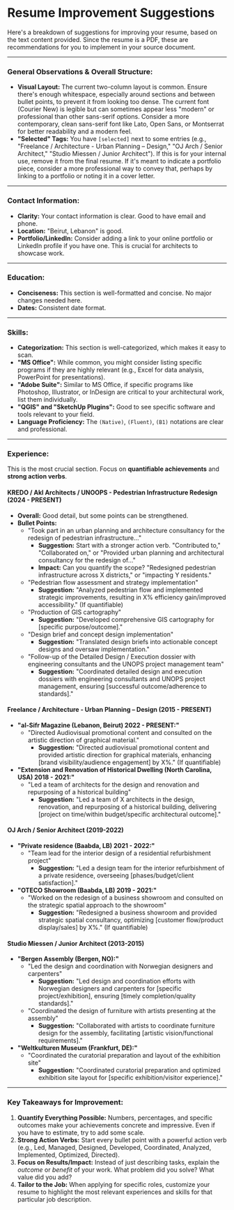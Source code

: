 # Resume Improvement Suggestions

Here's a breakdown of suggestions for improving your resume, based on the text content provided. Since the resume is a PDF, these are recommendations for you to implement in your source document.

---

### General Observations & Overall Structure:

*   **Visual Layout:** The current two-column layout is common. Ensure there's enough whitespace, especially around sections and between bullet points, to prevent it from looking too dense. The current font (Courier New) is legible but can sometimes appear less "modern" or professional than other sans-serif options. Consider a more contemporary, clean sans-serif font like Lato, Open Sans, or Montserrat for better readability and a modern feel.
*   **"Selected" Tags:** You have `[selected]` next to some entries (e.g., "Freelance / Architecture - Urban Planning – Design," "OJ Arch / Senior Architect," "Studio Miessen / Junior Architect"). If this is for your internal use, remove it from the final resume. If it's meant to indicate a portfolio piece, consider a more professional way to convey that, perhaps by linking to a portfolio or noting it in a cover letter.

---

### Contact Information:

*   **Clarity:** Your contact information is clear. Good to have email and phone.
*   **Location:** "Beirut, Lebanon" is good.
*   **Portfolio/LinkedIn:** Consider adding a link to your online portfolio or LinkedIn profile if you have one. This is crucial for architects to showcase work.

---

### Education:

*   **Conciseness:** This section is well-formatted and concise. No major changes needed here.
*   **Dates:** Consistent date format.

---

### Skills:

*   **Categorization:** This section is well-categorized, which makes it easy to scan.
*   **"MS Office":** While common, you might consider listing specific programs if they are highly relevant (e.g., Excel for data analysis, PowerPoint for presentations).
*   **"Adobe Suite":** Similar to MS Office, if specific programs like Photoshop, Illustrator, or InDesign are critical to your architectural work, list them individually.
*   **"QGIS" and "SketchUp Plugins":** Good to see specific software and tools relevant to your field.
*   **Language Proficiency:** The `(Native)`, `(Fluent)`, `(B1)` notations are clear and professional.

---

### Experience:

This is the most crucial section. Focus on **quantifiable achievements** and **strong action verbs**.

#### KREDO / Akl Architects / UNOOPS - Pedestrian Infrastructure Redesign (2024 - PRESENT)

*   **Overall:** Good detail, but some points can be strengthened.
*   **Bullet Points:**
    *   "Took part in an urban planning and architecture consultancy for the redesign of pedestrian infrastructure..."
        *   **Suggestion:** Start with a stronger action verb. "Contributed to," "Collaborated on," or "Provided urban planning and architectural consultancy for the redesign of..."
        *   **Impact:** Can you quantify the scope? "Redesigned pedestrian infrastructure across X districts," or "impacting Y residents."
    *   "Pedestrian flow assessment and strategy implementation"
        *   **Suggestion:** "Analyzed pedestrian flow and implemented strategic improvements, resulting in X% efficiency gain/improved accessibility." (If quantifiable)
    *   "Production of GIS cartography"
        *   **Suggestion:** "Developed comprehensive GIS cartography for [specific purpose/outcome]."
    *   "Design brief and concept design implementation"
        *   **Suggestion:** "Translated design briefs into actionable concept designs and oversaw implementation."
    *   "Follow-up of the Detailed Design / Execution dossier with engineering consultants and the UNOPS project management team"
        *   **Suggestion:** "Coordinated detailed design and execution dossiers with engineering consultants and UNOPS project management, ensuring [successful outcome/adherence to standards]."

#### Freelance / Architecture - Urban Planning – Design (2015 - PRESENT)

*   **"al-Sifr Magazine (Lebanon, Beirut) 2022 - PRESENT:"**
    *   "Directed Audiovisual promotional content and consulted on the artistic direction of graphical material."
        *   **Suggestion:** "Directed audiovisual promotional content and provided artistic direction for graphical materials, enhancing [brand visibility/audience engagement] by X%." (If quantifiable)
*   **"Extension and Renovation of Historical Dwelling (North Carolina, USA) 2018 - 2021:"**
    *   "Led a team of architects for the design and renovation and repurposing of a historical building"
        *   **Suggestion:** "Led a team of X architects in the design, renovation, and repurposing of a historical building, delivering [project on time/within budget/specific architectural outcome]."

#### OJ Arch / Senior Architect (2019-2022)

*   **"Private residence (Baabda, LB) 2021 - 2022:"**
    *   "Team lead for the interior design of a residential refurbishment project"
        *   **Suggestion:** "Led a design team for the interior refurbishment of a private residence, overseeing [phases/budget/client satisfaction]."
*   **"OTECO Showroom (Baabda, LB) 2019 - 2021:"**
    *   "Worked on the redesign of a business showroom and consulted on the strategic spatial approach to the showroom"
        *   **Suggestion:** "Redesigned a business showroom and provided strategic spatial consultancy, optimizing [customer flow/product display/sales] by X%." (If quantifiable)

#### Studio Miessen / Junior Architect (2013-2015)

*   **"Bergen Assembly (Bergen, NO):"**
    *   "Led the design and coordination with Norwegian designers and carpenters"
        *   **Suggestion:** "Led design and coordination efforts with Norwegian designers and carpenters for [specific project/exhibition], ensuring [timely completion/quality standards]."
    *   "Coordinated the design of furniture with artists presenting at the assembly"
        *   **Suggestion:** "Collaborated with artists to coordinate furniture design for the assembly, facilitating [artistic vision/functional requirements]."
*   **"Weltkulturen Museum (Frankfurt, DE):"**
    *   "Coordinated the curatorial preparation and layout of the exhibition site"
        *   **Suggestion:** "Coordinated curatorial preparation and optimized exhibition site layout for [specific exhibition/visitor experience]."

---

### Key Takeaways for Improvement:

1.  **Quantify Everything Possible:** Numbers, percentages, and specific outcomes make your achievements concrete and impressive. Even if you have to estimate, try to add some scale.
2.  **Strong Action Verbs:** Start every bullet point with a powerful action verb (e.g., Led, Managed, Designed, Developed, Coordinated, Analyzed, Implemented, Optimized, Directed).
3.  **Focus on Results/Impact:** Instead of just describing tasks, explain the *outcome* or *benefit* of your work. What problem did you solve? What value did you add?
4.  **Tailor to the Job:** When applying for specific roles, customize your resume to highlight the most relevant experiences and skills for that particular job description.
